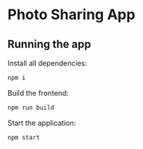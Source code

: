 # Photo Sharing App

## Running the app

Install all dependencies:

```bash
npm i
```

Build the frontend:

```bash
npm run build
```

Start the application:

```bash
npm start
```

